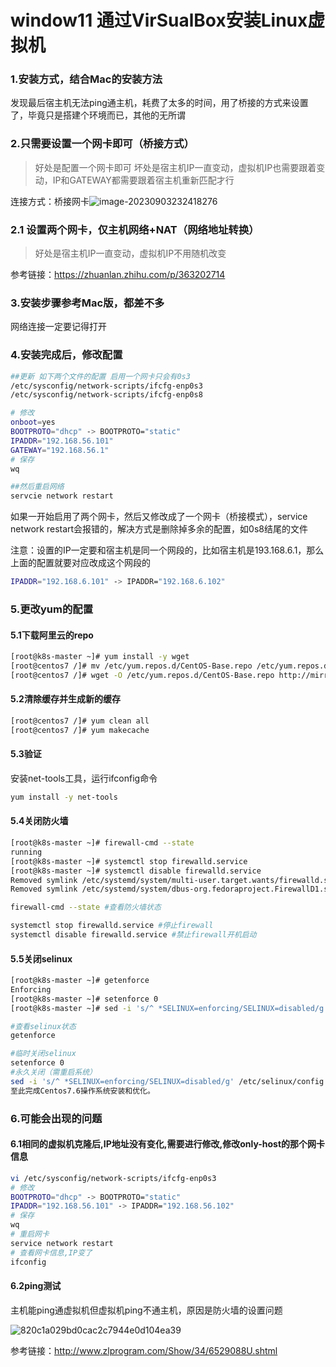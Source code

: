 # window11 通过VirSualBox安装Linux虚拟机

### 1.安装方式，结合Mac的安装方法

发现最后宿主机无法ping通主机，耗费了太多的时间，用了桥接的方式来设置了，毕竟只是搭建个环境而已，其他的无所谓

### 2.只需要设置一个网卡即可（桥接方式）

> 好处是配置一个网卡即可
> 坏处是宿主机IP一直变动，虚拟机IP也需要跟着变动，IP和GATEWAY都需要跟着宿主机重新匹配才行

连接方式：桥接网卡![image-20230903232418276](http://img.minalz.cn/typora/image-20230903232418276.png)

### 2.1 设置两个网卡，仅主机网络+NAT（网络地址转换）

> 好处是宿主机IP一直变动，虚拟机IP不用随机改变

参考链接：https://zhuanlan.zhihu.com/p/363202714

### 3.安装步骤参考Mac版，都差不多

网络连接一定要记得打开

### 4.安装完成后，修改配置

```sh
##更新 如下两个文件的配置 启用一个网卡只会有0s3
/etc/sysconfig/network-scripts/ifcfg-enp0s3
/etc/sysconfig/network-scripts/ifcfg-enp0s8

# 修改 
onboot=yes
BOOTPROTO="dhcp" -> BOOTPROTO="static"
IPADDR="192.168.56.101"
GATEWAY="192.168.56.1"
# 保存 
wq

##然后重启网络
servcie network restart
```

如果一开始启用了两个网卡，然后又修改成了一个网卡（桥接模式），service network restart会报错的，解决方式是删除掉多余的配置，如0s8结尾的文件

注意：设置的IP一定要和宿主机是同一个网段的，比如宿主机是193.168.6.1，那么上面的配置就要对应改成这个网段的

```sh
IPADDR="192.168.6.101" -> IPADDR="192.168.6.102"
```

### 5.更改yum的配置

#### 5.1下载阿里云的repo

```sh
[root@k8s-master ~]# yum install -y wget  
[root@centos7 /]# mv /etc/yum.repos.d/CentOS-Base.repo /etc/yum.repos.d/CentOS-Base.repo.bak
[root@centos7 /]# wget -O /etc/yum.repos.d/CentOS-Base.repo http://mirrors.aliyun.com/repo/Centos-7.repoCopy to clipboardErrorCopied
```

#### 5.2清除缓存并生成新的缓存

```sh
[root@centos7 /]# yum clean all
[root@centos7 /]# yum makecache
```

#### 5.3验证

安装net-tools工具，运行ifconfig命令

```sh
yum install -y net-tools
```

#### 5.4关闭防火墙

```sh
[root@k8s-master ~]# firewall-cmd --state
running
[root@k8s-master ~]# systemctl stop firewalld.service
[root@k8s-master ~]# systemctl disable firewalld.service
Removed symlink /etc/systemd/system/multi-user.target.wants/firewalld.service.
Removed symlink /etc/systemd/system/dbus-org.fedoraproject.FirewallD1.service.

firewall-cmd --state #查看防火墙状态

systemctl stop firewalld.service #停止firewall
systemctl disable firewalld.service #禁止firewall开机启动
```

#### 5.5关闭selinux

```sh
[root@k8s-master ~]# getenforce
Enforcing
[root@k8s-master ~]# setenforce 0
[root@k8s-master ~]# sed -i 's/^ *SELINUX=enforcing/SELINUX=disabled/g' /etc/selinux/config

#查看selinux状态
getenforce

#临时关闭selinux
setenforce 0 
#永久关闭（需重启系统）
sed -i 's/^ *SELINUX=enforcing/SELINUX=disabled/g' /etc/selinux/config 
至此完成Centos7.6操作系统安装和优化。
```

### 6.可能会出现的问题

#### 6.1相同的虚拟机克隆后,IP地址没有变化,需要进行修改,修改only-host的那个网卡信息

```sh
vi /etc/sysconfig/network-scripts/ifcfg-enp0s3
# 修改 
BOOTPROTO="dhcp" -> BOOTPROTO="static"
IPADDR="192.168.56.101" -> IPADDR="192.168.56.102"
# 保存 
wq
# 重启网卡
service network restart
# 查看网卡信息,IP变了
ifconfig
```

#### 6.2ping测试

主机能ping通虚拟机但虚拟机ping不通主机，原因是防火墙的设置问题

![820c1a029bd0cac2c7944e0d104ea39](http://img.minalz.cn/typora/820c1a029bd0cac2c7944e0d104ea39.png)

参考链接：http://www.zlprogram.com/Show/34/6529088U.shtml